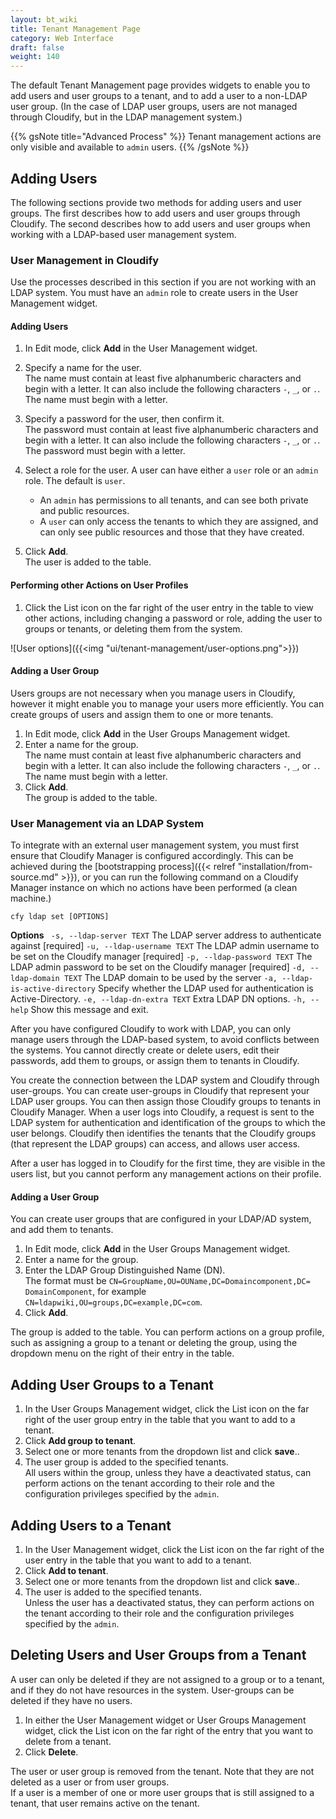 ```yaml
---
layout: bt_wiki
title: Tenant Management Page
category: Web Interface
draft: false
weight: 140
---
```




The default Tenant Management page provides widgets to enable you to add users and user groups to a tenant, and to add a user to a non-LDAP user group. (In the case of LDAP user groups, users are not managed through Cloudify, but in the LDAP management system.)

{{% gsNote title="Advanced Process" %}}
Tenant management actions are only visible and available to `admin` users.
{{% /gsNote %}}

## Adding Users

The following sections provide two methods for adding users and user groups. The first describes how to add users and user groups through Cloudify. The second describes how to add users and user groups when working with a LDAP-based user management system.

### User Management in Cloudify

Use the processes described in this section if you are not working with an LDAP system. You must have an `admin` role to create users in the User Management widget.

#### Adding Users

1. In Edit mode, click **Add** in the User Management widget.
2. Specify a name for the user.   
   The name must contain at least five alphanumberic characters and begin with a letter. It can also include the following characters `-`, `_`, or `.`. The name must begin with a letter.
3. Specify a password for the user, then confirm it.   
   The password must contain at least five alphanumberic characters and begin with a letter. It can also include the following characters `-`, `_`, or `.`. The password must begin with a letter.
4. Select a role for the user. A user can have either a `user` role or an `admin` role. The default is `user`.   

   * An `admin` has permissions to all tenants, and can see both private and public resources.   
   * A `user` can only access the tenants to which they are assigned, and can only see public resources and those that they have created.
5. Click **Add**.   
   The user is added to the table.


#### Performing other Actions on User Profiles

1. Click the List icon on the far right of the user entry in the table to view other actions, including changing a password or role, adding the user to groups or tenants, or deleting them from the system. 

![User options]({{<img "ui/tenant-management/user-options.png">}})

#### Adding a User Group

Users groups are not necessary when you manage users in Cloudify, however it might enable you to manage your users more efficiently. You can create groups of users and assign them to one or more tenants.

1. In Edit mode, click **Add** in the User Groups Management widget.
2. Enter a name for the group.   
   The name must contain at least five alphanumberic characters and begin with a letter. It can also include the following characters `-`, `_`, or `.`. The name must begin with a letter.
3. Click **Add**.<br>
The group is added to the table.

### User Management via an LDAP System

To integrate with an external user management system, you must first ensure that Cloudify Manager is configured accordingly. This can be achieved during the [bootstrapping process]({{< relref "installation/from-source.md" >}}), or you can run the following command on a Cloudify Manager instance on which no actions have been performed (a clean machine.)

```cfy ldap set [OPTIONS]```

**Options**
``` -s, --ldap-server TEXT```         The LDAP server address to authenticate against  [required]
```-u, --ldap-username TEXT```        The LDAP admin username to be set on the Cloudify manager  [required]
```-p, --ldap-password TEXT```        The LDAP admin password to be set on the Cloudify manager  [required]
```-d, --ldap-domain TEXT```          The LDAP domain to be used by the server
```-a, --ldap-is-active-directory```  Specify whether the LDAP used for authentication is Active-Directory.
```-e, --ldap-dn-extra TEXT```        Extra LDAP DN options.
```-h, --help```                      Show this message and exit.


After you have configured Cloudify to work with LDAP, you can only manage users through the LDAP-based system, to avoid conflicts between the systems. You cannot directly create or delete users, edit their passwords, add them to groups, or assign them to tenants in Cloudify. 

You create the connection between the LDAP system and Cloudify through user-groups. You can create user-groups in Cloudify that represent your LDAP user groups. You can then assign those Cloudify groups to tenants in Cloudify Manager. When a user logs into Cloudify, a request is sent to the LDAP system for authentication and identification of the groups to which the user belongs. Cloudify then identifies the tenants that the Cloudify groups (that represent the LDAP groups) can access, and allows user access.

After a user has logged in to Cloudify for the first time, they are visible in the users list, but you cannot perform any management actions on their profile. 

#### Adding a User Group
You can create user groups that are configured in your LDAP/AD system, and add them to tenants. 

1. In Edit mode, click **Add** in the User Groups Management widget.
2. Enter a name for the group.
3. Enter the LDAP Group Distinguished Name (DN).   
   The format must be `CN=GroupName,OU=OUName,DC=Domaincomponent,DC= DomainComponent`, for example `CN=ldapwiki,OU=groups,DC=example,DC=com`.
4. Click **Add**.<br>

The group is added to the table. You can perform actions on a group profile, such as assigning a group to a tenant or deleting the group,  using the dropdown menu on the right of their entry in the table.

## Adding User Groups to a Tenant

1. In the User Groups Management widget, click the List icon on the far right of the user group entry in the table that you want to add to a tenant.
2. Click **Add group to tenant**.
3. Select one or more tenants from the dropdown list and click **save**..
4. The user group is added to the specified tenants.   
   All users within the group, unless they have a deactivated status, can perform actions on the tenant according to their role and the configuration privileges specified by the `admin`.

## Adding Users to a Tenant

1. In the User Management widget, click the List icon on the far right of the user entry in the table that you want to add to a tenant.
2. Click **Add to tenant**.
3. Select one or more tenants from the dropdown list and click **save**..
4. The user is added to the specified tenants.   
   Unless the user has a deactivated status, they can perform actions on the tenant according to their role and the configuration privileges specified by the `admin`.

## Deleting Users and User Groups from a Tenant

A user can only be deleted if they are not assigned to a group or to a tenant, and if they do not have resources in the system. User-groups can be deleted if they have no users.

1. In either the User Management widget or User Groups Management widget, click the List icon on the far right of the entry that you want to delete from a tenant.
2. Click **Delete**.   

The user or user group is removed from the tenant. Note that they are not deleted as a user or from user groups.<br>
   If a user is a member of one or more user groups that is still assigned to a tenant, that user remains active on the tenant. 








